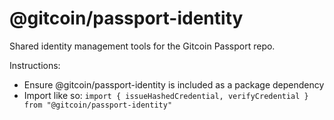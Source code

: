 # @gitcoin/passport-identity

Shared identity management tools for the Gitcoin Passport repo.

Instructions:

* Ensure @gitcoin/passport-identity is included as a package dependency
* Import like so: `import { issueHashedCredential, verifyCredential } from "@gitcoin/passport-identity"`
